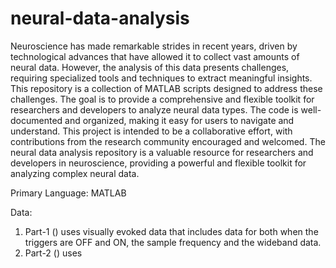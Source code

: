 # neural-data-analysis

Neuroscience has made remarkable strides in recent years, driven by technological advances that have allowed it to collect vast amounts of neural data. However, the analysis of this data presents challenges, requiring specialized tools and techniques to extract meaningful insights.
This repository is a collection of MATLAB scripts designed to address these challenges. The goal is to provide a comprehensive and flexible toolkit for researchers and developers to analyze neural data types.
The code is well-documented and organized, making it easy for users to navigate and understand. This project is intended to be a collaborative effort, with contributions from the research community encouraged and welcomed. 
The neural data analysis repository is a valuable resource for researchers and developers in neuroscience, providing a powerful and flexible toolkit for analyzing complex neural data.

Primary Language: MATLAB

Data: 
1. Part-1 () uses visually evoked data that includes data for both when the triggers are OFF and ON, the sample frequency and the wideband data.
2. Part-2 () uses
